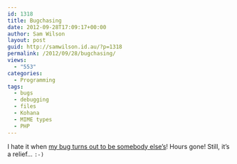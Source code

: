 ```yaml
---
id: 1318
title: Bugchasing
date: 2012-09-28T17:09:17+00:00
author: Sam Wilson
layout: post
guid: http://samwilson.id.au/?p=1318
permalink: /2012/09/28/bugchasing/
views:
  - "553"
categories:
  - Programming
tags:
  - bugs
  - debugging
  - files
  - Kohana
  - MIME types
  - PHP
---
```

I hate it when [my bug turns out to be somebody else’s](http://forum.kohanaframework.org/discussion/11128 "Kohana forum")! Hours gone! Still, it’s a relief… `:-)`
